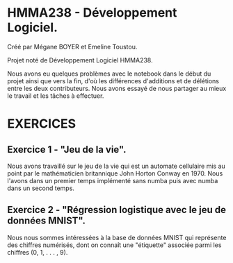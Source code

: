 # HMMA238 - Développement Logiciel.

Créé par Mégane BOYER et Emeline Toustou.

Projet noté de Développement Logiciel HMMA238. 


Nous avons eu quelques problèmes avec le notebook dans le début du projet ainsi que vers la fin, d'où les différences d'additions et de délétions entre les deux contributeurs. Nous avons essayé de nous partager au mieux le travail et les tâches à effectuer. 


# EXERCICES 

## Exercice 1 - "Jeu de la vie".

Nous avons travaillé sur le jeu de la vie qui est un automate cellulaire mis au point par le mathématicien britannique John Horton Conway en 1970. Nous l'avons dans un premier temps implémenté sans numba puis avec numba dans un second temps. 


## Exercice 2 - "Régression logistique avec le jeu de données MNIST".

Nous nous sommes intéressées à la base de données MNIST qui représente des chiffres numérisés,
dont on connaît une "étiquette" associée parmi les chiffres (0, 1, . . . , 9).
